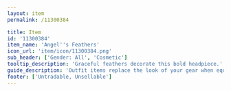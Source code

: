 ```yaml
---
layout: item
permalink: /11300384

title: Item
id: '11300384'
item_name: 'Angel''s Feathers'
icon_url: 'item/icon/11300384.png'
sub_header: ['Gender: All', 'Cosmetic']
tooltip_description: 'Graceful feathers decorate this bold headpiece.'
guide_description: 'Outfit items replace the look of your gear when equipped.'
footer: ['Untradable, Unsellable']
---
```

